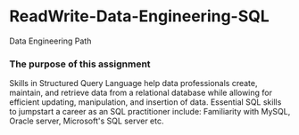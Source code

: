 # ReadWrite-Data-Engineering-SQL
Data Engineering Path

<h3>The purpose of this assignment</h3>

Skills in Structured Query Language help data professionals create, maintain, and retrieve data from a relational database while allowing for efficient updating, manipulation, and insertion of data. Essential SQL skills to jumpstart a career as an SQL practitioner include: Familiarity with MySQL, Oracle server, Microsoft's SQL server etc.


